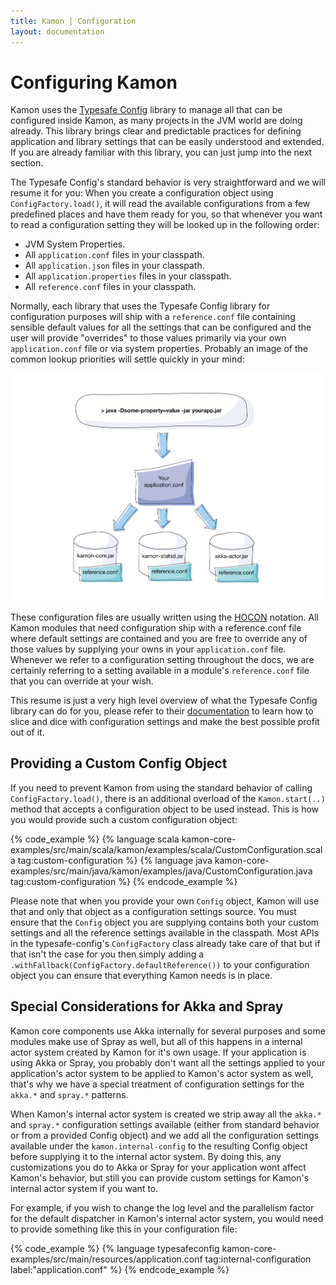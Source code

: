 ```yaml
---
title: Kamon | Configuration
layout: documentation
---
```


Configuring Kamon
=================

Kamon uses the [Typesafe Config] library to manage all that can be configured inside Kamon, as many projects in the JVM
world are doing already. This library brings clear and predictable practices for defining application and library
settings that can be easily understood and extended. If you are already familiar with this library, you can just jump
into the next section.

The Typesafe Config's standard behavior is very straightforward and we will resume it for you: When you create a
configuration object using `ConfigFactory.load()`, it will read the available configurations from a few predefined
places and have them ready for you, so that whenever you want to read a configuration setting they will be looked up
in the following order:

- JVM System Properties.
- All `application.conf` files in your classpath.
- All `application.json` files in your classpath.
- All `application.properties` files in your classpath.
- All `reference.conf` files in your classpath.

Normally, each library that uses the Typesafe Config library for configuration purposes will ship with a
`reference.conf` file containing sensible default values for all the settings that can be configured and the user will
provide "overrides" to those values primarily via your own `application.conf` file or via system properties. Probably an
image of the common lookup priorities will settle quickly in your mind:

<img class="img-responsive" src="/assets/img/diagrams/typesafe-config-overview.png">

These configuration files are usually written using the [HOCON] notation. All Kamon modules that need configuration ship
with a reference.conf file where default settings are contained and you are free to override any of those values by
supplying your owns in your `application.conf` file. Whenever we refer to a configuration setting throughout the docs,
we are certainly referring to a setting available in a module's `reference.conf` file that you can override at your
wish.

This resume is just a very high level overview of what the Typesafe Config library can do for you, please refer to their
[documentation] to learn how to slice and dice with configuration settings and make the best possible profit out of it.



Providing a Custom Config Object
--------------------------------

If you need to prevent Kamon from using the standard behavior of calling `ConfigFactory.load()`, there is an additional
overload of the `Kamon.start(..)` method that accepts a configuration object to be used instead. This is how you would
provide such a custom configuration object:

{% code_example %}
{%   language scala kamon-core-examples/src/main/scala/kamon/examples/scala/CustomConfiguration.scala tag:custom-configuration %}
{%   language java kamon-core-examples/src/main/java/kamon/examples/java/CustomConfiguration.java tag:custom-configuration %}
{% endcode_example %}

Please note that when you provide your own `Config` object, Kamon will use that and only that object as a configuration
settings source. You must ensure that the `Config` object you are supplying contains both your custom settings and all
the reference settings available in the classpath. Most APIs in the typesafe-config's `ConfigFactory` class already take
care of that but if that isn't the case for you then simply adding a `.withFallback(ConfigFactory.defaultReference())`
to your configuration object you can ensure that everything Kamon needs is in place.


Special Considerations for Akka and Spray
-----------------------------------------

Kamon core components use Akka internally for several purposes and some modules make use of Spray as well, but all of
this happens in a internal actor system created by Kamon for it's own usage. If your application is using Akka or Spray,
you probably don't want all the settings applied to your application's actor system to be applied to Kamon's actor
system as well, that's why we have a special treatment of configuration settings for the `akka.*` and `spray.*`
patterns.

When Kamon's internal actor system is created we strip away all the `akka.*` and `spray.*` configuration settings
available (either from standard behavior or from a provided Config object) and we add all the configuration settings
available under the `kamon.internal-config` to the resulting Config object before supplying it to the internal actor
system. By doing this, any customizations you do to Akka or Spray for your application wont affect Kamon's behavior, but
still you can provide custom settings for Kamon's internal actor system if you want to.

For example, if you wish to change the log level and the parallelism factor for the default dispatcher in Kamon's internal
actor system, you would need to provide something like this in your configuration file:

{% code_example %}
{%   language typesafeconfig kamon-core-examples/src/main/resources/application.conf tag:internal-configuration label:"application.conf" %}
{% endcode_example %}

[Typesafe Config]: https://github.com/typesafehub/config
[documentation]: https://github.com/typesafehub/config
[HOCON]: https://github.com/typesafehub/config/blob/master/HOCON.md
